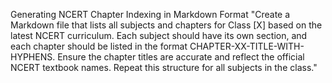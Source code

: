 Generating NCERT Chapter Indexing in Markdown Format
"Create a Markdown file that lists all subjects and chapters for Class [X] based on the latest NCERT curriculum. Each subject should have its own section, and each chapter should be listed in the format CHAPTER-XX-TITLE-WITH-HYPHENS. Ensure the chapter titles are accurate and reflect the official NCERT textbook names. Repeat this structure for all subjects in the class."



